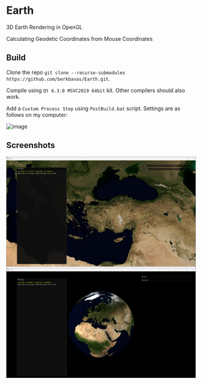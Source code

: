 # Earth
3D Earth Rendering in OpenGL

Calculating Geodetic Coordinates from Mouse Coordinates

## Build
Clone the repo `git clone --recurse-submodules https://github.com/berkbavas/Earth.git`.

Compile using `Qt 6.3.0 MSVC2019 64bit` kit. Other compilers should also work. 

Add a `Custom Process Step` using `PostBuild.bat` script. Settings are as follows on my computer: 

![image](https://user-images.githubusercontent.com/53399385/202237187-fe679c28-40c2-4ee8-9e8a-9fc6a7c71ce8.png)

## Screenshots
![](Screenshot_1.png)
![](Screenshot_2.png)
